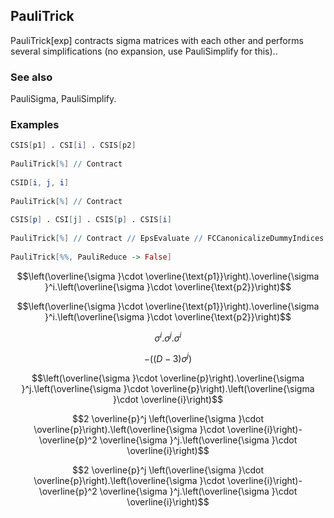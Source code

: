 ##  PauliTrick 

PauliTrick[exp] contracts sigma matrices with each other and performs several simplifications (no expansion, use PauliSimplify for this)..

###  See also 

PauliSigma, PauliSimplify.

###  Examples 

```mathematica
CSIS[p1] . CSI[i] . CSIS[p2] 
 
PauliTrick[%] // Contract 
 
CSID[i, j, i] 
 
PauliTrick[%] // Contract 
 
CSIS[p] . CSI[j] . CSIS[p] . CSIS[i] 
 
PauliTrick[%] // Contract // EpsEvaluate // FCCanonicalizeDummyIndices 
 
PauliTrick[%%, PauliReduce -> False]
```

$$\left(\overline{\sigma }\cdot \overline{\text{p1}}\right).\overline{\sigma }^i.\left(\overline{\sigma }\cdot \overline{\text{p2}}\right)$$

$$\left(\overline{\sigma }\cdot \overline{\text{p1}}\right).\overline{\sigma }^i.\left(\overline{\sigma }\cdot \overline{\text{p2}}\right)$$

$$\sigma ^i.\sigma ^j.\sigma ^i$$

$$-\left((D-3) \sigma ^j\right)$$

$$\left(\overline{\sigma }\cdot \overline{p}\right).\overline{\sigma }^j.\left(\overline{\sigma }\cdot \overline{p}\right).\left(\overline{\sigma }\cdot \overline{i}\right)$$

$$2 \overline{p}^j \left(\overline{\sigma }\cdot \overline{p}\right).\left(\overline{\sigma }\cdot \overline{i}\right)-\overline{p}^2 \overline{\sigma }^j.\left(\overline{\sigma }\cdot \overline{i}\right)$$

$$2 \overline{p}^j \left(\overline{\sigma }\cdot \overline{p}\right).\left(\overline{\sigma }\cdot \overline{i}\right)-\overline{p}^2 \overline{\sigma }^j.\left(\overline{\sigma }\cdot \overline{i}\right)$$